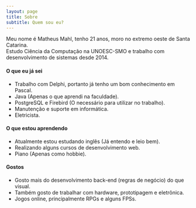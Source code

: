 ```yaml
---
layout: page
title: Sobre
subtitle: Quem sou eu?
---
```


Meu nome é Matheus Mahl, tenho 21 anos, moro no extremo oeste de Santa Catarina.  
Estudo Ciência da Computação na UNOESC-SMO e trabalho com desenvolvimento de sistemas desde 2014.


#### O que eu já sei
* Trabalho com Delphi, portanto já tenho um bom conhecimento em Pascal.
* Java (Apenas o que aprendi na faculdade).
* PostgreSQL e Firebird (O necessário para utilizar no trabalho).
* Manutenção e suporte em informática.
* Eletricista.


#### O que estou aprendendo
* Atualmente estou estudando inglês (Já entendo e leio bem).
* Realizando alguns cursos de desenvolvimento web.
* Piano (Apenas como hobbie).


#### Gostos
* Gosto mais do desenvolvimento back-end (regras de negócio) do que visual.
* Também gosto de trabalhar com hardware, prototipagem e eletrônica.
* Jogos online, principalmente RPGs e alguns FPSs.
